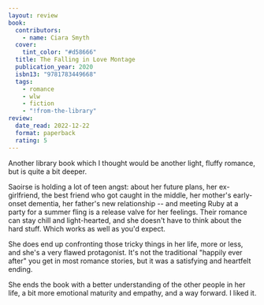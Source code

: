 ```yaml
---
layout: review
book:
  contributors:
    - name: Ciara Smyth
  cover:
    tint_color: "#d58666"
  title: The Falling in Love Montage
  publication_year: 2020
  isbn13: "9781783449668"
  tags:
    - romance
    - wlw
    - fiction
    - "!from-the-library"
review:
  date_read: 2022-12-22
  format: paperback
  rating: 5
---
```


Another library book which I thought would be another light, fluffy romance, but is quite a bit deeper.

Saoirse is holding a lot of teen angst: about her future plans, her ex-girlfriend, the best friend who got caught in the middle, her mother's early-onset dementia, her father's new relationship -- and meeting Ruby at a party for a summer fling is a release valve for her feelings.
Their romance can stay chill and light-hearted, and she doesn't have to think about the hard stuff.
Which works as well as you'd expect.

She does end up confronting those tricky things in her life, more or less, and she's a very flawed protagonist.
It's not the traditional "happily ever after" you get in most romance stories, but it was a satisfying and heartfelt ending.

She ends the book with a better understanding of the other people in her life, a bit more emotional maturity and empathy, and a way forward.
I liked it.

